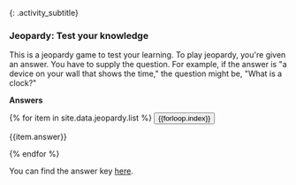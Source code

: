 {: .activity_subtitle}
### <i class="fa fa-user-circle"></i> Jeopardy: Test your knowledge

This is a jeopardy game to test your learning. To play jeopardy, you're given an answer. You have to supply the question. For example, if the answer is "a device on your wall that shows the time," the question might be, "What is a clock?"

**Answers**

{% for item in site.data.jeopardy.list %}
<button type="button" class="btn btn-default" data-toggle="collapse" data-target="#q{{forloop.index}}">{{forloop.index}}</button>

<div id="q{{forloop.index}}" class="collapse">
<p>{{item.answer}}</p>
</div>
{% endfor %}

You can find the answer key [here](jeopardy_answer_key.html).
